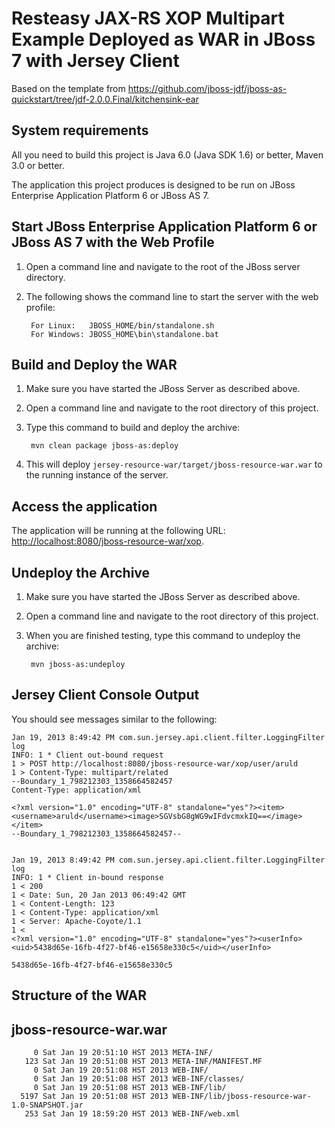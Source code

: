 Resteasy JAX-RS XOP Multipart Example Deployed as WAR in JBoss 7 with Jersey Client
=====================================================================

Based on the template from https://github.com/jboss-jdf/jboss-as-quickstart/tree/jdf-2.0.0.Final/kitchensink-ear

System requirements
-------------------

All you need to build this project is Java 6.0 (Java SDK 1.6) or better, Maven 3.0 or better.

The application this project produces is designed to be run on JBoss Enterprise Application Platform 6 or JBoss AS 7.


Start JBoss Enterprise Application Platform 6 or JBoss AS 7 with the Web Profile
-------------------------

1. Open a command line and navigate to the root of the JBoss server directory.
2. The following shows the command line to start the server with the web profile:

        For Linux:   JBOSS_HOME/bin/standalone.sh
        For Windows: JBOSS_HOME\bin\standalone.bat


Build and Deploy the WAR
-------------------------

1. Make sure you have started the JBoss Server as described above.
2. Open a command line and navigate to the root directory of this project.
3. Type this command to build and deploy the archive:

        mvn clean package jboss-as:deploy

4. This will deploy `jersey-resource-war/target/jboss-resource-war.war` to the running instance of the server.


Access the application
---------------------

The application will be running at the following URL: <http://localhost:8080/jboss-resource-war/xop>.

Undeploy the Archive
--------------------

1. Make sure you have started the JBoss Server as described above.
2. Open a command line and navigate to the root directory of this project.
3. When you are finished testing, type this command to undeploy the archive:

        mvn jboss-as:undeploy


Jersey Client Console Output
---------------------
You should see messages similar to the following:

    Jan 19, 2013 8:49:42 PM com.sun.jersey.api.client.filter.LoggingFilter log
    INFO: 1 * Client out-bound request
    1 > POST http://localhost:8080/jboss-resource-war/xop/user/aruld
    1 > Content-Type: multipart/related
    --Boundary_1_798212303_1358664582457
    Content-Type: application/xml

    <?xml version="1.0" encoding="UTF-8" standalone="yes"?><item><username>aruld</username><image>SGVsbG8gWG9wIFdvcmxkIQ==</image></item>
    --Boundary_1_798212303_1358664582457--


    Jan 19, 2013 8:49:42 PM com.sun.jersey.api.client.filter.LoggingFilter log
    INFO: 1 * Client in-bound response
    1 < 200
    1 < Date: Sun, 20 Jan 2013 06:49:42 GMT
    1 < Content-Length: 123
    1 < Content-Type: application/xml
    1 < Server: Apache-Coyote/1.1
    1 <
    <?xml version="1.0" encoding="UTF-8" standalone="yes"?><userInfo><uid>5438d65e-16fb-4f27-bf46-e15658e330c5</uid></userInfo>

    5438d65e-16fb-4f27-bf46-e15658e330c5

Structure of the WAR
--------------------

jboss-resource-war.war
----------------------
         0 Sat Jan 19 20:51:10 HST 2013 META-INF/
       123 Sat Jan 19 20:51:08 HST 2013 META-INF/MANIFEST.MF
         0 Sat Jan 19 20:51:08 HST 2013 WEB-INF/
         0 Sat Jan 19 20:51:08 HST 2013 WEB-INF/classes/
         0 Sat Jan 19 20:51:08 HST 2013 WEB-INF/lib/
      5197 Sat Jan 19 20:51:08 HST 2013 WEB-INF/lib/jboss-resource-war-1.0-SNAPSHOT.jar
       253 Sat Jan 19 18:59:20 HST 2013 WEB-INF/web.xml
